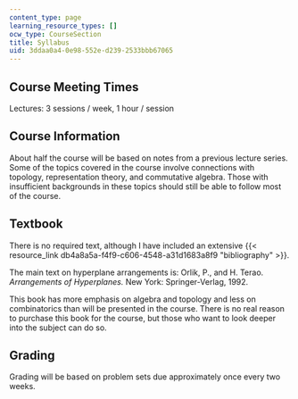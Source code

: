 ```yaml
---
content_type: page
learning_resource_types: []
ocw_type: CourseSection
title: Syllabus
uid: 3ddaa0a4-0e98-552e-d239-2533bbb67065
---
```


Course Meeting Times
--------------------

Lectures: 3 sessions / week, 1 hour / session

Course Information
------------------

About half the course will be based on notes from a previous lecture series. Some of the topics covered in the course involve connections with topology, representation theory, and commutative algebra. Those with insufficient backgrounds in these topics should still be able to follow most of the course.

Textbook
--------

There is no required text, although I have included an extensive {{< resource_link db4a8a5a-f4f9-c606-4548-a31d1683a8f9 "bibliography" >}}.

The main text on hyperplane arrangements is: Orlik, P., and H. Terao. _Arrangements of Hyperplanes._ New York: Springer-Verlag, 1992.

This book has more emphasis on algebra and topology and less on combinatorics than will be presented in the course. There is no real reason to purchase this book for the course, but those who want to look deeper into the subject can do so.

Grading
-------

Grading will be based on problem sets due approximately once every two weeks.